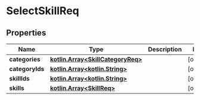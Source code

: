 # SelectSkillReq

## Properties
Name | Type | Description | Notes
------------ | ------------- | ------------- | -------------
**categories** | [**kotlin.Array&lt;SkillCategoryReq&gt;**](SkillCategoryReq.md) |  |  [optional]
**categoryIds** | [**kotlin.Array&lt;kotlin.String&gt;**](.md) |  |  [optional]
**skillIds** | [**kotlin.Array&lt;kotlin.String&gt;**](.md) |  |  [optional]
**skills** | [**kotlin.Array&lt;SkillReq&gt;**](SkillReq.md) |  |  [optional]
